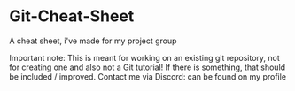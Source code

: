 # Git-Cheat-Sheet
A cheat sheet, i've made for my project group

Important note: This is meant for working on an existing git repository,
not for creating one and also not a Git tutorial!
If there is something, that should be included / improved. 
Contact me via Discord: can be found on my profile

